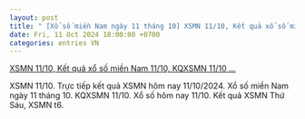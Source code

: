 ```yaml
---
layout: post
title: " [Xổ số miền Nam ngày 11 tháng 10] XSMN 11/10, Kết quả xổ số miền Nam 11/10, KQXSMN 11/10 ..."
date: Fri, 11 Oct 2024 18:00:00 +0700
categories: entries VN
---
```

[XSMN 11/10, Kết quả xổ số miền Nam 11/10, KQXSMN 11/10 ...](https://congthuong.vn/xsmn-1110-ket-qua-xo-so-mien-nam-hom-nay-11102024-xo-so-mien-nam-ngay-11-thang-10truc-tiep-xsmn-1110-351699.html)

XSMN 11/10. Trực tiếp kết quả XSMN hôm nay 11/10/2024. Xổ số miền Nam ngày 11 tháng 10. KQXSMN 11/10. Xổ số hôm nay 11/10. Kết quả XSMN Thứ Sáu, XSMN t6.

